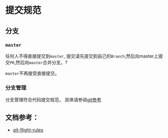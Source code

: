 # 提交规范

## 分支
### `master`
任何人不得直接提交到`master`, 提交请先提交到自己的`Branch`,然后向master上提交`PR`,然后向`master`合并分支。?

`master`不再接受直接提交。

### 分支管理
分支管理符合代码提交规范， 具体请参阅[git参考][1]






## 文档参考：
- [git-flight-rules][1]

[1]:[https://github.com/k88hudson/git-flight-rules/blob/master/README_zh-CN.md]
